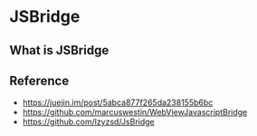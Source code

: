 # JSBridge

## What is JSBridge

## Reference

- <https://juejin.im/post/5abca877f265da238155b6bc>
- <https://github.com/marcuswestin/WebViewJavascriptBridge>
- <https://github.com/lzyzsd/JsBridge>
